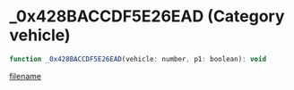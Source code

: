 # _0x428BACCDF5E26EAD (Category vehicle)

```js
function _0x428BACCDF5E26EAD(vehicle: number, p1: boolean): void
```

[filename](_0x428BACCDF5E26EAD_m.md ':include')